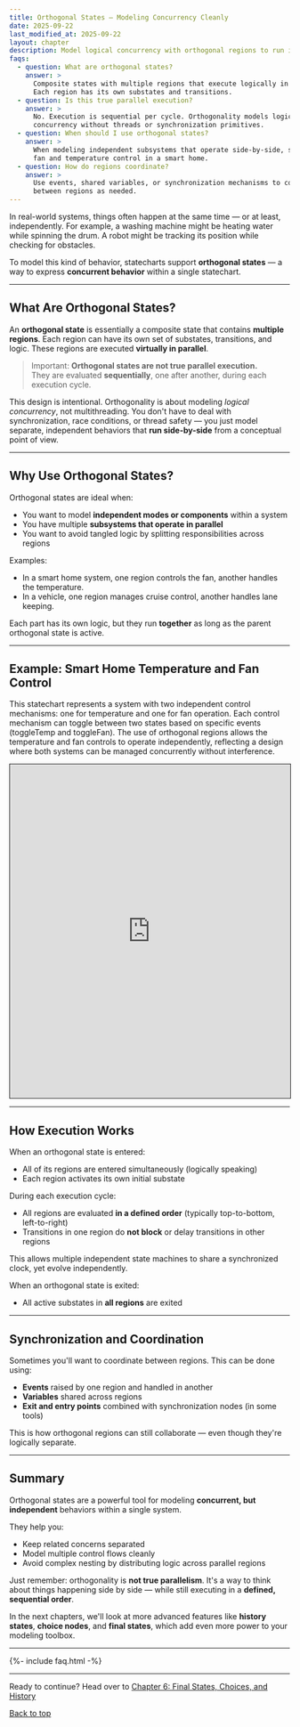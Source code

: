 ```yaml
---
title: Orthogonal States – Modeling Concurrency Cleanly
date: 2025-09-22
last_modified_at: 2025-09-22
layout: chapter
description: Model logical concurrency with orthogonal regions to run independent behaviors side-by-side without threads.
faqs:
  - question: What are orthogonal states?
    answer: >
      Composite states with multiple regions that execute logically in parallel.
      Each region has its own substates and transitions.
  - question: Is this true parallel execution?
    answer: >
      No. Execution is sequential per cycle. Orthogonality models logical
      concurrency without threads or synchronization primitives.
  - question: When should I use orthogonal states?
    answer: >
      When modeling independent subsystems that operate side-by-side, such as
      fan and temperature control in a smart home.
  - question: How do regions coordinate?
    answer: >
      Use events, shared variables, or synchronization mechanisms to communicate
      between regions as needed.
---
```


In real-world systems, things often happen at the same time — or at least, independently. For example, a washing machine might be heating water while spinning the drum. A robot might be tracking its position while checking for obstacles.

To model this kind of behavior, statecharts support **orthogonal states** — a way to express **concurrent behavior** within a single statechart.

---

## What Are Orthogonal States?

An **orthogonal state** is essentially a composite state that contains **multiple regions**. Each region can have its own set of substates, transitions, and logic. These regions are executed **virtually in parallel**.

> Important: **Orthogonal states are not true parallel execution.**  
> They are evaluated **sequentially**, one after another, during each execution cycle.

This design is intentional. Orthogonality is about modeling *logical concurrency*, not multithreading. You don't have to deal with synchronization, race conditions, or thread safety — you just model separate, independent behaviors that **run side-by-side** from a conceptual point of view.

---

## Why Use Orthogonal States?

Orthogonal states are ideal when:
- You want to model **independent modes or components** within a system
- You have multiple **subsystems that operate in parallel**
- You want to avoid tangled logic by splitting responsibilities across regions

Examples:
- In a smart home system, one region controls the fan, another handles the temperature.
- In a vehicle, one region manages cruise control, another handles lane keeping.

Each part has its own logic, but they run **together** as long as the parent orthogonal state is active.

---

## Example: Smart Home Temperature and Fan Control

This statechart represents a system with two independent control mechanisms: one for temperature and one for fan operation. Each control mechanism can toggle between two states based on specific events (toggleTemp and toggleFan). The use of orthogonal regions allows the temperature and fan controls to operate independently, reflecting a design where both systems can be managed concurrently without interference.

 <iframe src="https://play.itemis.io?model=3d020105-46b4-4572-9be6-8883cf13aad2" width="100%" height="600px" style="border: 1px solid" allowfullscreen></iframe>

---

## How Execution Works

When an orthogonal state is entered:
- All of its regions are entered simultaneously (logically speaking)
- Each region activates its own initial substate

During each execution cycle:
- All regions are evaluated **in a defined order** (typically top-to-bottom, left-to-right)
- Transitions in one region do **not block** or delay transitions in other regions

This allows multiple independent state machines to share a synchronized clock, yet evolve independently.

When an orthogonal state is exited:
- All active substates in **all regions** are exited

---

## Synchronization and Coordination

Sometimes you'll want to coordinate between regions. This can be done using:
- **Events** raised by one region and handled in another
- **Variables** shared across regions
- **Exit and entry points** combined with synchronization nodes (in some tools)

This is how orthogonal regions can still collaborate — even though they're logically separate.

---

## Summary

Orthogonal states are a powerful tool for modeling **concurrent, but independent** behaviors within a single system.

They help you:
- Keep related concerns separated
- Model multiple control flows cleanly
- Avoid complex nesting by distributing logic across parallel regions

Just remember: orthogonality is **not true parallelism**. It's a way to think about things happening side by side — while still executing in a **defined, sequential order**.

In the next chapters, we'll look at more advanced features like **history states**, **choice nodes**, and **final states**, which add even more power to your modeling toolbox.

---

{%- include faq.html -%}

---


Ready to continue? Head over to [Chapter 6: Final States, Choices, and History](06-final-states-choices-and-history.md) 

[Back to top](#top)